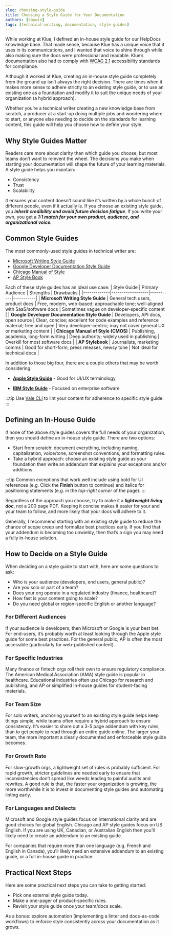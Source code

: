 ```yaml
---
slug: choosing-style-guide
title: Choosing a Style Guide for Your Documentation
authors: [kaywin]
tags: [technical-writing, documentation, style guides]
---
```


While working at Klue, I defined an in-house style guide for our HelpDocs knowledge base. That made sense, because Klue has a unique voice that it uses in its communications, and I wanted that voice to shine through while also making sure the docs were professional and readable. Klue’s documentation also had to comply with [WCAG 2.1](https://www.w3.org/TR/WCAG21/) accessibility standards for compliance.

Although it worked at Klue, creating an in-house style guide completely from the ground up isn’t always the right decision. There are times when it makes more sense to adhere strictly to an existing style guide, or to use an existing one as a foundation and modify it to suit the unique needs of your organization (a hybrid approach).

Whether you’re a technical writer creating a new knowledge base from scratch, a producer at a start-up doing multiple jobs and wondering where to start, or anyone else needing to decide on the standards for learning content, this guide will help you choose how to define your style.

## Why Style Guides Matter

Readers care more about clarity than which guide you choose, but most teams don’t want to reinvent the wheel. The decisions you make when starting your documentation will shape the future of your learning materials. A style guide helps you maintain:
- Consistency
- Trust
- Scalability

It ensures your content doesn’t sound like it’s written by a whole bunch of different people, even if it actually is. If you choose an existing style guide, you ***inherit credibility and avoid future decision fatigue***. If you write your own, you get a ***1:1 match for your own product, audience, and organizational voice.***

## Common Style Guides
The most commonly-used style guides in technical writer are:
- [Microsoft Writing Style Guide](https://learn.microsoft.com/en-ca/style-guide/welcome/)
- [Google Developer Documentation Style Guide](https://developers.google.com/style)
- [Chicago Manual of Style](https://www.chicagomanualofstyle.org/home.html)
- [AP Style Book](https://www.apstylebook.com/)

Each of these style guides has an ideal use case:
| Style Guide | Primary Audience | Strengths | Drawbacks |
|-------------|------------------|-----------|-----------|
| **Microsoft Writing Style Guide** | General tech users, product docs | Free, modern, web-based; approachable tone; well-aligned with SaaS/software docs | Sometimes vague on developer-specific content |
| **Google Developer Documentation Style Guide** | Developers, API docs, open source | Clear, concise; excellent for code examples and reference material; free and open | Very developer-centric; may not cover general UX or marketing content |
| **Chicago Manual of Style (CMOS)** | Publishing, academia, long-form writing | Deep authority; widely used in publishing | Overkill for most software docs |
| **AP Stylebook** | Journalists, marketing comms | Good for short-form, press releases, newsy tone | Not ideal for technical docs |

In addition to those big four, there are a couple others that may be worth considering:

- **[Apple Style Guide](https://support.apple.com/en-ca/guide/applestyleguide/welcome/web)** - Good for UI/UX terminology

- **[IBM Style Guide](https://ptgmedia.pearsoncmg.com/images/9780132101301/samplepages/0132101300.pdf)** - Focused on enterprise software

:::tip
Use [Vale CLI](https://vale.sh/) to lint your content for adherence to specific style guide.
:::

## Defining an In-House Guide
If none of the above style guides covers the full needs of your organization, then you should define an in-house style guide. 
There are two options:
- Start from scratch: document everything, including naming, capitalization, voice/tone, screenshot conventions, and formatting rules.
- Take a hybrid approach: choose an existing style guide as your foundation then write an addendum that explains your exceptions and/or additions.

:::tip
Common exceptions that work well include using bold for UI references (e.g. Click the **Finish** button to continue) and italics for positioning statements (e.g. in the *top-right corner* of the page).
:::

Regardless of the approach you choose, try to make it a ***lightweight living doc***, not a 200 page PDF. Keeping it concise makes it easier for your and your team to follow, and more likely that your docs will adhere to it.

Generally, I recommend starting with an existing style guide to reduce the chance of scope creep and formalize best practices early. If you find that your addendum is becoming too unwieldy, then that’s a sign you may need a fully in-house solution.

## How to Decide on a Style Guide
When deciding on a style guide to start with, here are some questions to ask:
- Who is your audience (developers, end users, general public)?
- Are you solo or part of a team?
- Does your org operate in a regulated industry (finance, healthcare)?
- How fast is your content going to scale?
- Do you need global or region-specific English or another language?

### For Different Audiences
If your audience is developers, then Microsoft or Google is your best bet. For end-users, it’s probably worth at least looking through the Apple style guide for some best practices. For the general public, AP is often the most accessible (particularly for web-published content).

### For Specific Industries
Many finance or fintech orgs roll their own to ensure regulatory compliance. The American Medical Association (AMA) style guide is popular in healthcare. Educational industries often use Chicago for research and publishing, and AP or simplified in-house guides for student-facing materials.

### For Team Size
For solo writers, anchoring yourself to an existing style guide helps keep things simple, while teams often require a hybrid approach to ensure consistency. It’s easier to share out a 3-5 page addendum with key rules, than to get people to read through an entire guide online. The larger your team, the more important a clearly documented and enforceable style guide becomes.

### For Growth Rate
For slow-growth orgs, a lightweight set of rules is probably sufficient. For rapid growth, stricter guidelines are needed early to ensure that inconsistencies don’t spread like weeds leading to painful audits and rewrites. A good rule is that, the faster your organization is growing, the more worthwhile it is to invest in documenting style guides and automating linting early.

### For Languages and Dialects
Microsoft and Google style guides focus on international clarity and are good choices for global English. Chicago and AP style guides focus on US English. If you are using UK, Canadian, or Australian English then you’ll likely need to create an addendum to an existing guide.

For companies that require more than one language (e.g. French and English in Canada), you'll likely need an extensive addendum to an existing guide, or a full in-house guide in practice.

## Practical Next Steps
Here are some practical next steps you can take to getting started:
- Pick one external style guide today.
- Make a one-pager of product-specific rules.
- Revisit your style guide once your team/docs scale.

As a bonus: explore automation (implementing a linter and docs-as-code workflows) to enforce style consistently across your documentation as it grows.
